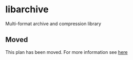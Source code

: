 # libarchive

Multi-format archive and compression library

## Moved

This plan has been moved. For more information see [here](https://github.com/habitat-sh/core-plans#additional-plans)
